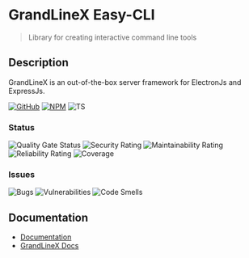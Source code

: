 # GrandLineX Easy-CLI

> Library for creating interactive command line tools


## Description

GrandLineX is an out-of-the-box server framework for ElectronJs and ExpressJs.


[![GitHub](https://badge.fury.io/gh/grandlinex%2Feasy-script.svg)](https://github.com/GrandlineX/easy-script)
[![NPM](https://img.shields.io/static/v1?label=NPM&message=Package&color=red&logo=NPM)](https://www.npmjs.com/package/@grandlinex/easy-script)
![TS](https://img.shields.io/static/v1?label=Language&message=TypeScript&color=blue&logo=TypeScript)

### Status
![Quality Gate Status](https://sonarcloud.io/api/project_badges/measure?project=GrandlineX_easy-cli&metric=alert_status)
![Security Rating](https://sonarcloud.io/api/project_badges/measure?project=GrandlineX_easy-cli&metric=security_rating)
![Maintainability Rating](https://sonarcloud.io/api/project_badges/measure?project=GrandlineX_easy-cli&metric=sqale_rating)
![Reliability Rating](https://sonarcloud.io/api/project_badges/measure?project=GrandlineX_easy-cli&metric=reliability_rating)
![Coverage](https://sonarcloud.io/api/project_badges/measure?project=GrandlineX_easy-cli&metric=coverage)

### Issues
![Bugs](https://sonarcloud.io/api/project_badges/measure?project=GrandlineX_easy-cli&metric=bugs)
![Vulnerabilities](https://sonarcloud.io/api/project_badges/measure?project=GrandlineX_easy-cli&metric=vulnerabilities)
![Code Smells](https://sonarcloud.io/api/project_badges/measure?project=GrandlineX_easy-cli&metric=code_smells)



## Documentation
- [Documentation](https://grandlinex.github.io/easy-script/) 
- [GrandLineX Docs](https://grandlinex.github.io/docs/)
